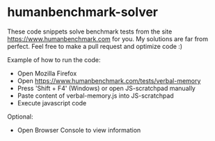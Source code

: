 # humanbenchmark-solver
These code snippets solve benchmark tests from the site https://www.humanbenchmark.com for you.
My solutions are far from perfect. Feel free to make a pull request and optimize code :)

Example of how to run the code:
- Open Mozilla Firefox
- Open https://www.humanbenchmark.com/tests/verbal-memory
- Press 'Shift + F4' (Windows) or open JS-scratchpad manually
- Paste content of verbal-memory.js into JS-scratchpad
- Execute javascript code

Optional:
- Open Browser Console to view information
